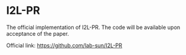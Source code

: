 # I2L-PR
The official implementation of I2L-PR. The code will be available upon acceptance of the paper.

Official link: https://github.com/lab-sun/I2L-PR
